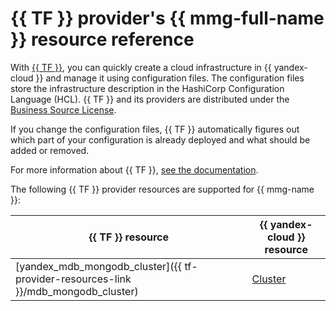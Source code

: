 # {{ TF }} provider's {{ mmg-full-name }} resource reference

With [{{ TF }}](https://www.terraform.io/), you can quickly create a cloud infrastructure in {{ yandex-cloud }} and manage it using configuration files. The configuration files store the infrastructure description in the HashiCorp Configuration Language (HCL). {{ TF }} and its providers are distributed under the [Business Source License](https://github.com/hashicorp/terraform/blob/main/LICENSE).

If you change the configuration files, {{ TF }} automatically figures out which part of your configuration is already deployed and what should be added or removed.


For more information about {{ TF }}, [see the documentation](../tutorials/infrastructure-management/terraform-quickstart.md#install-terraform).


The following {{ TF }} provider resources are supported for {{ mmg-name }}:

| **{{ TF }} resource** | **{{ yandex-cloud }} resource** |
| --- | --- |
| [yandex_mdb_mongodb_cluster]({{ tf-provider-resources-link }}/mdb_mongodb_cluster) | [Cluster](concepts/index.md) |